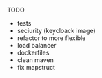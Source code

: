 TODO
- tests
- seciurity (keycloack image)
- refactor to more flexible
- load balancer
- dockerfiles
- clean maven
- fix mapstruct
  
